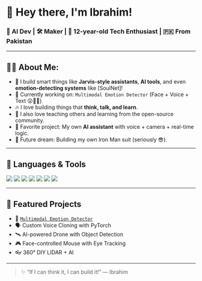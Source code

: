 # 👋 Hey there, I'm Ibrahim! 

### 🧠 AI Dev | 🛠️ Maker | 👦 12-year-old Tech Enthusiast | 🇵🇰 From Pakistan

---

## 👨‍💻 About Me:
- 🧠 I build smart things like **Jarvis-style assistants**, **AI tools**, and even **emotion-detecting systems** like [SoulNet]!
- 🤖 Currently working on: `Multimodal Emotion Detector` (Face + Voice + Text 😲🎤📝)
- 🔥 I love building things that **think, talk, and learn**.
- 💬 I also love teaching others and learning from the open-source community.
- 🧩 Favorite project: My own **AI assistant** with voice + camera + real-time logic.
- 🦾 Future dream: Building my own Iron Man suit (seriously 😎).

---

## 🚀 Languages & Tools
<p>
  <img src="https://img.shields.io/badge/Python-3670A0?style=for-the-badge&logo=python&logoColor=ffdd54" />
  <img src="https://img.shields.io/badge/TensorFlow-FF6F00?style=for-the-badge&logo=tensorflow&logoColor=white" />
  <img src="https://img.shields.io/badge/PyTorch-EE4C2C?style=for-the-badge&logo=PyTorch&logoColor=white" />
  <img src="https://img.shields.io/badge/Flask-000000?style=for-the-badge&logo=flask&logoColor=white" />
  <img src="https://img.shields.io/badge/HTML-E34F26?style=for-the-badge&logo=html5&logoColor=white" />
  <img src="https://img.shields.io/badge/C%2B%2B-00599C?style=for-the-badge&logo=c%2B%2B&logoColor=white" />
  <img src="https://img.shields.io/badge/Arduino-00979D?style=for-the-badge&logo=Arduino&logoColor=white" />
</p>

---

## 🌟 Featured Projects
- 🧠 [`Multimodal Emotion Detector`](https://github.com/IBRAHIM-AHMAD11/multimodal-emotion-detector)
- 🗣️ Custom Voice Cloning with PyTorch
- 🛰️ AI-powered Drone with Object Detection
- 🎮 Face-controlled Mouse with Eye Tracking
- 👓 360° DIY LIDAR + AI

---

> ✨ “If I can think it, I can build it!” — Ibrahim
